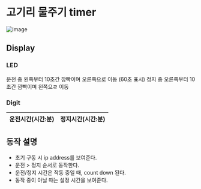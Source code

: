 # 고기리 물주기 timer
![image](https://user-images.githubusercontent.com/32673738/115409967-33219900-a22d-11eb-8804-73f79faf5a29.png)

## Display
### LED
운전 중 왼쪽부터 10초간 깜빡이며 오른쪽으로 이동 (60초 표시)
정지 중 오른쪽부터 10초간 깜빡이며 왼쪽으ㄹ 이동
### Digit
|운전시간(시간:분)|정지시간(시간:분)|
|---|---|


## 동작 설명
* 초기 구동 시 ip address를 보여준다.
* 운전 > 정지 순서로 동작한다.
* 운전/정지 시간은 작동 중일 때, count down 된다.
* 동작 중이 아닐 때는 설정 시간을 보여준다.
